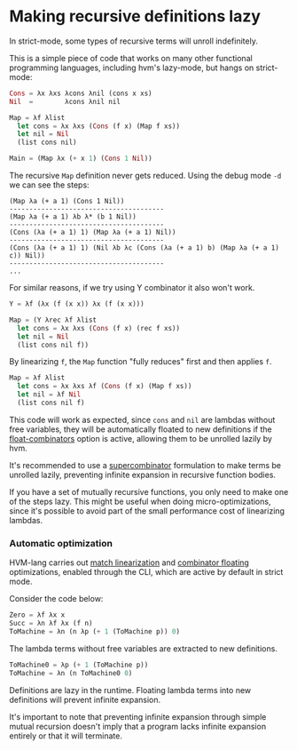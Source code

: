 # Making recursive definitions lazy

In strict-mode, some types of recursive terms will unroll indefinitely.

This is a simple piece of code that works on many other functional programming languages, including hvm's lazy-mode, but hangs on strict-mode:

```rust
Cons = λx λxs λcons λnil (cons x xs)
Nil  =        λcons λnil nil

Map = λf λlist
  let cons = λx λxs (Cons (f x) (Map f xs))
  let nil = Nil
  (list cons nil)

Main = (Map λx (+ x 1) (Cons 1 Nil))
```

The recursive `Map` definition never gets reduced.
Using the debug mode `-d` we can see the steps:

```
(Map λa (+ a 1) (Cons 1 Nil))
---------------------------------------
(Map λa (+ a 1) λb λ* (b 1 Nil))
---------------------------------------
(Cons (λa (+ a 1) 1) (Map λa (+ a 1) Nil))
---------------------------------------
(Cons (λa (+ a 1) 1) (Nil λb λc (Cons (λa (+ a 1) b) (Map λa (+ a 1) c)) Nil))
---------------------------------------
...
```

For similar reasons, if we try using Y combinator it also won't work.

```rust
Y = λf (λx (f (x x)) λx (f (x x)))

Map = (Y λrec λf λlist
  let cons = λx λxs (Cons (f x) (rec f xs))
  let nil = Nil
  (list cons nil f))
```

By linearizing `f`, the `Map` function "fully reduces" first and then applies `f`.

```rust
Map = λf λlist
  let cons = λx λxs λf (Cons (f x) (Map f xs))
  let nil = λf Nil
  (list cons nil f)
```

This code will work as expected, since `cons` and `nil` are lambdas without free variables, they will be automatically floated to new definitions if the [float-combinators](compiler-options#float-combinators) option is active, allowing them to be unrolled lazily by hvm.

It's recommended to use a [supercombinator](https://en.wikipedia.org/wiki/Supercombinator) formulation to make terms be unrolled lazily, preventing infinite expansion in recursive function bodies.

If you have a set of mutually recursive functions, you only need to make one of the steps lazy. This might be useful when doing micro-optimizations, since it's possible to avoid part of the small performance cost of linearizing lambdas.

### Automatic optimization

HVM-lang carries out [match linearization](compiler-options#linearize-matches) and [combinator floating](compiler-options#float-combinators) optimizations, enabled through the CLI, which are active by default in strict mode.

Consider the code below:

```rs
Zero = λf λx x
Succ = λn λf λx (f n)
ToMachine = λn (n λp (+ 1 (ToMachine p)) 0)
```

The lambda terms without free variables are extracted to new definitions.

```rs
ToMachine0 = λp (+ 1 (ToMachine p))
ToMachine = λn (n ToMachine0 0)
```

Definitions are lazy in the runtime. Floating lambda terms into new definitions will prevent infinite expansion.

It's important to note that preventing infinite expansion through simple mutual recursion doesn't imply that a program lacks infinite expansion entirely or that it will terminate.
